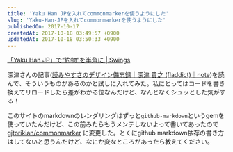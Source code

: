 ```yaml
---
title: 'Yaku Han JPを入れてcommonmarkerを使うようにした'
slug: 'Yaku-Han-JPを入れてcommonmarkerを使うようにした'
publishedOn: 2017-10-17
createdAt: 2017-10-18 03:49:57 +0900
updatedAt: 2017-10-18 03:50:33 +0900
---
```

[「Yaku Han JP」で“約物”を半角に | Swings](https://bulan.co/swings/yaku-han-jp/)

深津さんの記事([読みやすさのデザイン備忘録｜深津 貴之 (fladdict)｜note](https://note.mu/fladdict/n/naac944b0078f))を読んで、そういうものがあるのかと試しに入れてみた。私にとってはコードを書き換えてリロードしたら差がわかる位なんだけど、なんとなくシュッとした気がする！

このサイトのmarkdownのレンダリングはずっと`github-markdown`というgemを使っていたんだけど、この前みたらもうメンテしないよって書いてあったので [gjtorikian/commonmarker](https://github.com/gjtorikian/commonmarker) に変更した。とくにgithub markdown依存の書き方はしてないと思うんだけど、なにか変なところがあったら教えてください。
